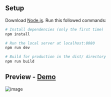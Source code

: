 ## Setup
Download [Node.js](https://nodejs.org/en/download/).
Run this followed commands:

``` bash
# Install dependencies (only the first time)
npm install

# Run the local server at localhost:8080
npm run dev

# Build for production in the dist/ directory
npm run build
```

## Preview - [Demo](https://threejs-raging-sea-bice.vercel.app)
![image](https://github.com/qbaok62/threejs-raging-sea/assets/98417594/cb086db2-ffe8-4ebe-a27b-9139e9e31594)
